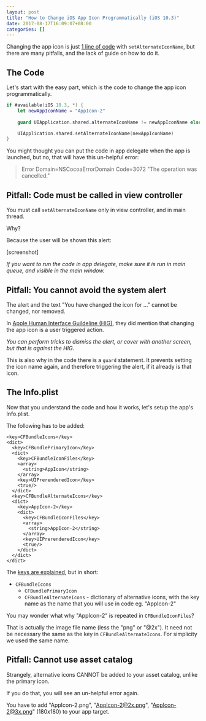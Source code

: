 ```yaml
---
layout: post
title: "How to Change iOS App Icon Programmatically (iOS 10.3)"
date: 2017-08-17T16:09:07+08:00
categories: []
---
```


Changing the app icon is just [1 line of code](https://developer.apple.com/documentation/uikit/uiapplication/2806818-setalternateiconname) with `setAlternateIconName`, but there are many pitfalls, and the lack of guide on how to do it.

## The Code

Let's start with the easy part, which is the code to change the app icon programmatically.

```swift
if #available(iOS 10.3, *) {
    let newAppIconName = "AppIcon-2"
    
    guard UIApplication.shared.alternateIconName != newAppIconName else { return }

    UIApplication.shared.setAlternateIconName(newAppIconName)
}
```

You might thought you can put the code in app delegate when the app is launched, but no, that will have this un-helpful error:

> Error Domain=NSCocoaErrorDomain Code=3072 "The operation was cancelled."

## Pitfall: Code must be called in view controller

You must call `setAlternateIconName` only in view controller, and in main thread.

Why?

Because the user will be shown this alert:

[screenshot]

_If you want to run the code in app delegate, make sure it is run in main queue, and visible in the main window._

## Pitfall: You cannot avoid the system alert

The alert and the text "You have changed the icon for ..." cannot be changed, nor removed. 

In [Apple Human Interface Guildeline (HIG)](https://developer.apple.com/ios/human-interface-guidelines/graphics/app-icon/), they did mention that changing the app icon is a user triggered action.

_You can perform tricks to dismiss the alert, or cover with another screen, but that is against the HIG._

This is also why in the code there is a `guard` statement. It prevents setting the icon name again, and therefore triggering the alert, if it already is that icon. 

## The Info.plist

Now that you understand the code and how it works, let's setup the app's Info.plist.

The following has to be added:

```plist
<key>CFBundleIcons</key>
<dict>
  <key>CFBundlePrimaryIcon</key>
  <dict>
    <key>CFBundleIconFiles</key>
    <array>
      <string>AppIcon</string>
    </array>
    <key>UIPrerenderedIcon</key>
    <true/>
  </dict>
  <key>CFBundleAlternateIcons</key>
  <dict>
    <key>AppIcon-2</key>
    <dict>
      <key>CFBundleIconFiles</key>
      <array>
        <string>AppIcon-2</string>
      </array>
      <key>UIPrerenderedIcon</key>
      <true/>
    </dict>
  </dict>
</dict>
```

The [keys are explained](https://developer.apple.com/library/content/documentation/General/Reference/InfoPlistKeyReference/Articles/CoreFoundationKeys.html#//apple_ref/doc/uid/TP40009249-SW13), but in short:

- `CFBundleIcons`
  - `CFBundlePrimaryIcon`
  - `CFBundleAlternateIcons` - dictionary of alternative icons, with the key name as the name that you will use in code eg. "AppIcon-2"

You may wonder what why "AppIcon-2" is repeated in `CFBundleIconFiles`?

That is actually the image file name (less the "png" or "@2x"). It need not be necessary the same as the key in `CFBundleAlternateIcons`. For simplicity we used the same name.

## Pitfall: Cannot use asset catalog

Strangely, alternative icons CANNOT be added to your asset catalog, unlike the primary icon.

If you do that, you will see an un-helpful error again.

You have to add "AppIcon-2.png", "AppIcon-2@2x.png", "AppIcon-2@3x.png" (180x180) to your app target.
